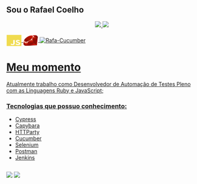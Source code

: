## Sou o Rafael Coelho

<div align="center">
  <a href="https://github.com/coelho-rrafa">
  <img height="180em" src="https://github-readme-stats.vercel.app/api?username=coelho-rrafa&show_icons=true&theme=dark&include_all_commits=true&count_private=true"/>
  <img height="180em" src="https://github-readme-stats.vercel.app/api/top-langs/?username=coelho-rrafa&layout=compact&langs_count=7&theme=dark"/>
</div>
  
<div style="display: inline_block"><br>
  <img align="center" alt="Rafa-Js" height="30" width="40" src="https://raw.githubusercontent.com/devicons/devicon/master/icons/javascript/javascript-plain.svg">
  <img align="center" alt="Rafa-Ruby" height="30" width="40" src="https://raw.githubusercontent.com/devicons/devicon/master/icons/ruby/ruby-original.svg">
  <img align="center" alt="Rafa-Cucumber" height="30" width="40" src="https://cdn.jsdelivr.net/gh/devicons/devicon/icons/cucumber/cucumber-plain.svg">
</div>
  
# Meu momento
 
Atualmente trabalho como Desenvolvedor de Automação de Testes Pleno com as Linguagens Ruby e JavaScript;

### Tecnologias que possuo conhecimento:
 - Cypress
 - Capybara
 - HTTParty
 - Cucumber
 - Selenium
 - Postman
 - Jenkins
  
  ##
 <div>
  <a href = "mailto:coelho.rrafa@gmail.com"><img src="https://img.shields.io/badge/-Gmail-%23333?style=for-the-badge&logo=gmail&logoColor=white" target="_blank"></a>
  <a href="https://www.linkedin.com/in/rafael-coelho-815abb20a" target="_blank"><img src="https://img.shields.io/badge/-LinkedIn-%230077B5?style=for-the-badge&logo=linkedin&logoColor=white" target="_blank"></a> 
</div>
